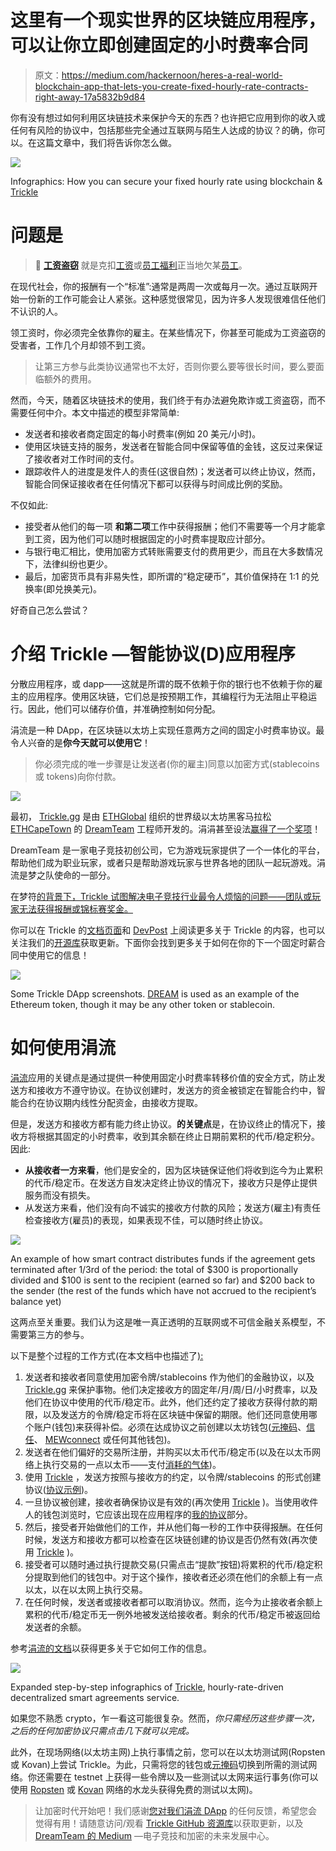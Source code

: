 # 这里有一个现实世界的区块链应用程序，可以让你立即创建固定的小时费率合同

> 原文：<https://medium.com/hackernoon/heres-a-real-world-blockchain-app-that-lets-you-create-fixed-hourly-rate-contracts-right-away-17a5832b9d84>

你有没有想过如何利用区块链技术来保护今天的东西？也许把它应用到你的收入或任何有风险的协议中，包括那些完全通过互联网与陌生人达成的协议？的确，你可以。在这篇文章中，我们将告诉你怎么做。

![](img/2ac6ec66fafeb99d8b5fdfd8e6fc510a.png)

Infographics: How you can secure your fixed hourly rate using blockchain & [Trickle](https://trickle.gg/)

# 问题是

> **🤔** [**工资盗窃**](https://en.wikipedia.org/wiki/Wage_theft) 就是克扣[工资](https://en.wikipedia.org/wiki/Wages)或[员工福利](https://en.wikipedia.org/wiki/Employee_benefits)正当地欠某[员工](https://en.wikipedia.org/wiki/Employee)。

在现代社会，你的报酬有一个“标准”:通常是两周一次或每月一次。通过互联网开始一份新的工作可能会让人紧张。这种感觉很常见，因为许多人发现很难信任他们不认识的人。

领工资时，你必须完全依靠你的雇主。在某些情况下，你甚至可能成为工资盗窃的受害者，工作几个月却领不到工资。

> 让第三方参与此类协议通常也不太好，否则你要么要等很长时间，要么要面临额外的费用。

然而，今天，随着区块链技术的使用，我们终于有办法避免欺诈或工资盗窃，而不需要任何中介。本文中描述的模型非常简单:

*   发送者和接收者商定固定的每小时费率(例如 20 美元/小时)。
*   使用区块链支持的服务，发送者在智能合同中保留等值的金钱，这反过来保证了接收者对工作时间的支付。
*   跟踪收件人的进度是发件人的责任(这很自然)；发送者可以终止协议，然而，智能合同保证接收者在任何情况下都可以获得与时间成比例的奖励。

不仅如此:

*   接受者从他们的每一项 **和第二项**工作中获得报酬；他们不需要等一个月才能拿到工资，因为他们可以随时根据固定的小时费率提取应计部分。
*   与银行电汇相比，使用加密方式转账需要支付的费用更少，而且在大多数情况下，法律纠纷也更少。
*   最后，加密货币具有非易失性，即所谓的“稳定硬币”，其价值保持在 1:1 的兑换率(即兑换美元)。

好奇自己怎么尝试？

# 介绍 Trickle —智能协议(D)应用程序

分散应用程序，或 dapp——这就是所谓的既不依赖于你的银行也不依赖于你的雇主的应用程序。使用区块链，它们总是按预期工作，其编程行为无法阻止平稳运行。因此，他们可以储存价值，并准确控制如何分配。

涓流是一种 DApp，在区块链以太坊上实现任意两方之间的固定小时费率协议。最令人兴奋的是**你今天就可以使用它**！

> 你必须完成的唯一步骤是让发送者(你的雇主)同意以加密方式(stablecoins 或 tokens)向你付款。

![](img/9b0ff6629518c876837cc88ea2fae247.png)

最初， [Trickle.gg](https://trickle.gg) 是由 [ETHGlobal](https://ethglobal.co/) 组织的世界级以太坊黑客马拉松 [ETHCapeTown](https://ethcapetown.com/) 的 [DreamTeam](https://dreamteam.gg/) 工程师开发的。涓涓甚至设法[赢得了一个奖项](/the-ethereum-name-service/trickle-dtok-and-more-meet-the-ens-winners-at-ethcapetown-ebf160bd9e78)！

DreamTeam 是一家电子竞技初创公司，它为游戏玩家提供了一个一体化的平台，帮助他们成为职业玩家，或者只是帮助游戏玩家与世界各地的团队一起玩游戏。涓流是梦之队使命的一部分。

在梦符[的背景下，Trickle 试图解决电子竞技行业最令人烦恼的问题——团队或玩家无法获得报酬或锦标赛奖金。](https://token.dreamteam.gg/)

你可以在 Trickle 的[文档页面](https://trickle.gg/info)和 [DevPost](https://devpost.com/software/trickle) 上阅读更多关于 Trickle 的内容，也可以关注我们的[开源库](https://github.com/dreamteam-gg?q=trickle)获取更新。下面你会找到更多关于如何在你的下一个固定时薪合同中使用它的信息！

![](img/7f569184ead5253f8a557ed422ab9be4.png)

Some Trickle DApp screenshots. [DREAM](https://etherscan.io/token/0x82f4ded9cec9b5750fbff5c2185aee35afc16587) is used as an example of the Ethereum token, though it may be any other token or stablecoin.

# 如何使用涓流

[涓流](https://dapp.com/dapp/trickle)应用的关键点是通过提供一种使用固定小时费率转移价值的安全方式，防止发送方和接收方不遵守协议。在协议创建时，发送方的资金被锁定在智能合约中，智能合约在协议期内线性分配资金，由接收方提取。

但是，发送方和接收方都有能力终止协议。**的关键点**是，在协议终止的情况下，接收方将根据其固定的小时费率，收到其余额在终止日期前累积的代币/稳定积分。因此:

*   **从接收者一方来看**，他们是安全的，因为区块链保证他们将收到迄今为止累积的代币/稳定币。在发送方自发决定终止协议的情况下，接收方只是停止提供服务而没有损失。
*   从发送方来看，他们没有向不诚实的接收方付款的风险；发送方(雇主)有责任检查接收方(雇员)的表现，如果表现不佳，可以随时终止协议。

![](img/f111895f5d209e6343bff190f9374bae.png)

An example of how smart contract distributes funds if the agreement gets terminated after 1/3rd of the period: the total of $300 is proportionally divided and $100 is sent to the recipient (earned so far) and $200 back to the sender (the rest of the funds which have not accrued to the recipient’s balance yet)

这两点至关重要。我们认为这是唯一真正透明的互联网或不可信金融关系模型，不需要第三方的参与。

以下是整个过程的工作方式(在本文档中也描述了[):](https://trickle.gg/info)

1.  发送者和接收者同意使用加密令牌/stablecoins 作为他们的金融协议，以及 [Trickle.gg](https://trickle.gg/) 来保护事物。他们决定接收方的固定年/月/周/日/小时费率，以及他们在协议中使用的代币/稳定币。此外，他们还约定了接收方获得付款的期限，以及发送方的令牌/稳定币将在区块链中保留的期限。他们还同意使用哪个账户(钱包)来获得补偿。必须在达成协议之前创建以太坊钱包([元掩码](https://metamask.io/)、[信任](https://trustwallet.com/)、 [MEWconnect](http://mewconnect) 或任何其他钱包)。
2.  发送者在他们偏好的交易所注册，并购买以太币代币/稳定币(以及在以太币网络上执行交易的一点以太币——支付[消耗的气体](https://kb.myetherwallet.com/posts/transactions/what-is-gas/))。
3.  使用 [Trickle](https://trickle.gg/) ，发送方按照与接收方的约定，以令牌/stablecoins 的形式创建协议([协议示例](https://trickle.gg/view-agreement/1))。
4.  一旦协议被创建，接收者确保协议是有效的(再次使用 [Trickle](https://trickle.gg/) )。当使用收件人的钱包浏览时，它应该出现在应用程序的[我的协议](https://trickle.gg/my-agreements)部分。
5.  然后，接受者开始做他们的工作，并从他们每一秒的工作中获得报酬。在任何时候，发送方和接收方都可以检查在区块链创建的协议是否仍然有效(再次使用 [Trickle](https://trickle.gg/) )。
6.  接受者可以随时通过执行提款交易(只需点击“提款”按钮)将累积的代币/稳定积分提取到他们的钱包中。对于这个操作，接收者还必须在他们的余额上有一点以太，以在以太网上执行交易。
7.  在任何时候，发送者或接收者都可以取消协议。然而，迄今为止接收者余额上累积的代币/稳定币无一例外地被发送给接收者。剩余的代币/稳定币被返回给发送者的余额。

参考[涓流的文档](https://trickle.gg/info)以获得更多关于它如何工作的信息。

![](img/0083a4708877cc7708f48ea35e80bfe6.png)

Expanded step-by-step infographics of [Trickle](https://trickle.gg/), hourly-rate-driven decentralized smart agreements service.

如果您不熟悉 crypto，乍一看这可能很复杂。然而，*你只需经历这些步骤一次，之后的任何加密协议只需点击几下就可以完成。*

此外，在现场网络(以太坊主网)上执行事情之前，您可以在以太坊测试网(Ropsten 或 Kovan)上尝试 Trickle。为此，只需将您的钱包或[元掩码](https://metamask.io/)切换到所需的测试网络。你还需要在 testnet 上获得一些令牌以及一些测试以太网来运行事务(你可以使用 [Ropsten](https://faucet.ropsten.be/) 或 [Kovan](https://faucet.kovan.network/) 网络的水龙头获得免费的测试以太网)。

> 让加密时代开始吧！我们感谢[您对我们](https://github.com/dreamteam-gg/trickle-dapp/issues)[涓流 DApp](https://trickle.gg/) 的任何反馈，希望您会觉得有用！请随意访问/观看 [Trickle GitHub 资源库](https://github.com/dreamteam-gg/trickle-frontend)以获取更新，以及 [DreamTeam 的 Medium](https://medium.com/dreamteam-gg) —电子竞技和加密的未来发展中心。